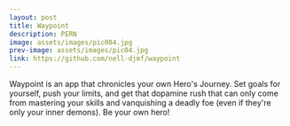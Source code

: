 ```yaml
---
layout: post
title: Waypoint
description: PERN
image: assets/images/pic004.jpg
prev-image: assets/images/pic04.jpg
link: https://github.com/nell-djmf/waypoint
---
```


Waypoint is an app that chronicles your own Hero's Journey. Set goals for yourself, push your limits, and get that dopamine rush that can only come from mastering your skills and vanquishing a deadly foe (even if they're only your inner demons). Be your own hero!
